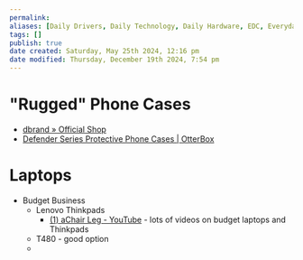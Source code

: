 ```yaml
---
permalink:
aliases: [Daily Drivers, Daily Technology, Daily Hardware, EDC, Everyday Carry]
tags: []
publish: true
date created: Saturday, May 25th 2024, 12:16 pm
date modified: Thursday, December 19th 2024, 7:54 pm
---
```


# "Rugged" Phone Cases

- [dbrand » Official Shop](https://dbrand.com/) 
- [Defender Series Protective Phone Cases | OtterBox](https://www.otterbox.com/en-us/defender-series) 

# Laptops

- Budget Business
	- Lenovo Thinkpads
		- [(1) aChair Leg - YouTube](https://www.youtube.com/@aChairLeg/videos) - lots of videos on budget laptops and Thinkpads
	- T480 - good option
	- 